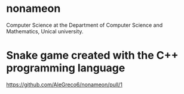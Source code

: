 # nonameon
Computer Science at the Department of Computer Science and Mathematics, Unical university. 

# Snake game created with the C++ programming language
https://github.com/AleGreco6/nonameon/pull/1
